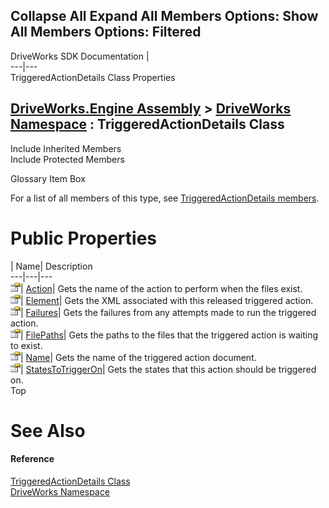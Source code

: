        

 Collapse All Expand All  Members Options: Show All  Members Options: Filtered   
---  
DriveWorks SDK Documentation  |   
---|---  
TriggeredActionDetails Class Properties   
  
[DriveWorks.Engine Assembly](topic2156.md) > [DriveWorks Namespace](topic2159.md) : TriggeredActionDetails Class  
---  
  
Include Inherited Members    
Include Protected Members    


Glossary Item Box

For a list of all members of this type, see [TriggeredActionDetails members](topic5725.md).

# Public Properties

| Name| Description  
---|---|---  
![Public Property](dotnetimages/publicProperty.gif)| [Action](topic5731.md)| Gets the name of the action to perform when the files exist.   
![Public Property](dotnetimages/publicProperty.gif)| [Element](topic5732.md)| Gets the XML associated with this released triggered action.   
![Public Property](dotnetimages/publicProperty.gif)| [Failures](topic5733.md)| Gets the failures from any attempts made to run the triggered action.   
![Public Property](dotnetimages/publicProperty.gif)| [FilePaths](topic5734.md)| Gets the paths to the files that the triggered action is waiting to exist.   
![Public Property](dotnetimages/publicProperty.gif)| [Name](topic5735.md)| Gets the name of the triggered action document.   
![Public Property](dotnetimages/publicProperty.gif)| [StatesToTriggerOn](topic5736.md)| Gets the states that this action should be triggered on.   
Top

# See Also

#### Reference

[TriggeredActionDetails Class](topic5724.md)   
[DriveWorks Namespace](topic2159.md)


